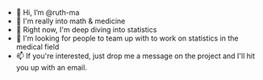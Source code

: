 - 👋 Hi, I’m @ruth-ma
- 👀 I'm really into math & medicine
- 🌱 Right now, I'm deep diving into statistics
- 💞️ I'm looking for people to team up with to work on statistics in the medical field
- 📫 If you're interested, just drop me a message on the project and I'll hit you up with an email.

<!---
ruth-ma/ruth-ma is a ✨ special ✨ repository because its `README.md` (this file) appears on your GitHub profile.
You can click the Preview link to take a look at your changes.
--->
